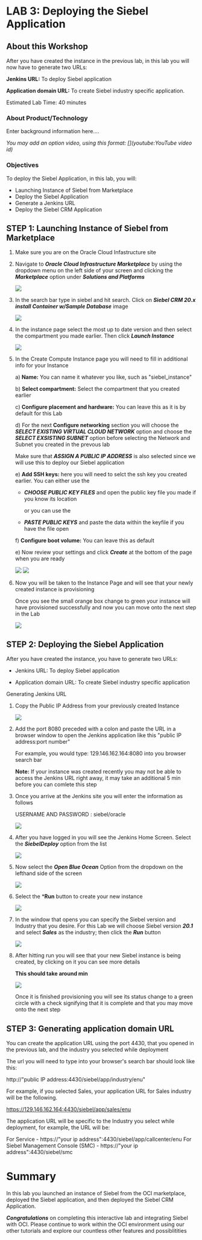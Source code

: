 # LAB 3: Deploying the Siebel Application

## About this Workshop

After you have created the instance in the previous lab, in this lab you will now have to generate two URLs:

**Jenkins URL:** To deploy Siebel application

**Application domain URL:** To create Siebel industry specific application. 

Estimated Lab Time: 40 minutes

### About Product/Technology
Enter background information here....

*You may add an option video, using this format: [](youtube:YouTube video id)*

  [](youtube:zNKxJjkq0Pw)

### Objectives

To deploy the Siebel Application, in this lab, you will:
*   Launching Instance of Siebel from Marketplace
*   Deploy the Siebel Application
*   Generate a Jenkins URL
*   Deploy the Siebel CRM Application

## **STEP 1**: Launching Instance of Siebel from Marketplace

1) Make sure you are on the Oracle Cloud Infastructure site

2) Navigate to ***Oracle Cloud Infrastructure Marketplace*** by using the dropdown menu on the left side of your screen and clicking the ***Marketplace*** option under ***Solutions and Platforms***

    ![](./images/2.png " ")

3) In the search bar type in siebel and hit search. Click on ***Siebel CRM 20.x install Container w/Sample Database*** image

    ![](./images/3.png " ")

4) In the instance page select the most up to date version and then select the compartment you made earlier. Then click ***Launch Instance*** 

    ![](./images/4.png " ")

5) In the Create Compute Instance page you will need to fill in additional info for your Instance

    a)  **Name:** You can name it whatever you like, such as "siebel_instance"

    b)  **Select compartment:** Select the compartment that you created earlier

    c)  **Configure placement and hardware:** You can leave this as it is by default for this Lab

    d)   For the next **Configure networking** section you will choose the ***SELECT EXISTING VIRTUAL CLOUD NETWORK*** option and choose the ***SELECT EXSISTING SUBNET*** option before selecting the Network and Subnet you created in the prevous lab

    Make sure that ***ASSIGN A PUBLIC IP ADDRESS*** is also selected since we will use this to deploy our Siebel application

    e) **Add SSH keys:** here you will need to selct the ssh key you created earlier. You can either use the 
        
    *   ***CHOOSE PUBLIC KEY FILES*** and open the public key file you made if you know its location 

        or you can use the 

    *   ***PASTE PUBLIC KEYS*** and paste the data within the keyfile if you have the file open

    f)  **Configure boot volume:** You can leave this as default

    e) Now review your settings and click ***Create*** at the bottom of the page when you are ready 

    ![](./images/5.1.png " ")
    ![](./images/5.2.png " ")

6) Now you will be taken to the Instance Page and will see that your newly created instance is provisioning

     Once you see the small orange box change to green your instance will have provisioned successfully and now you can move onto the next step in the Lab

    ![](./images/6.png " ")


## **STEP 2**: Deploying the Siebel Application

After you have created the instance, you have to generate two URLs: 

*	Jenkins URL: To deploy Siebel application

*	Application domain URL: To create Siebel industry specific application

Generating Jenkins URL

1)	Copy the Public IP Address from your previously created Instance

    ![](./images/2.1.png " ")

2)	Add the port 8080 preceded with a colon and paste the URL in a browser window to open the Jenkins application like this "public IP address:port number"

    For example, you would type: 129.146.162.164:8080 into you browser search bar

    **Note:** If your instance was created recently you may not be able to access the Jenkins URL right away, it may take an additional 5 min before you can comlete this step

3) Once you arrive at the Jenkins site you will enter the information as follows

    USERNAME AND PASSWORD :  siebel/oracle


    ![](./images/2.3.png " ")

4) After you have logged in you will see the Jenkins Home Screen. Select the ***SiebelDeploy*** option from the list

    ![](./images/2.4.png " ")

5) Now select the ***Open Blue Ocean*** Option from the dropdown on the lefthand side of the screen

    ![](./images/2.5.png " ")

6) Select the ***Run** button to create your new instance

    ![](./images/2.6.png " ")

7) In the window that opens you can specify the Siebel version and Industry that you desire. For this Lab we will choose Siebel version ***20.1*** and select ***Sales*** as the industry; then click the ***Run*** button 

    ![](./images/2.7.png " ")

8) After hitting run you will see that your new Siebel instance is being created, by clicking on it you can see more details

    **This should take around min**

    ![](./images/2.8.png " ")

    Once it is finished provisioning you will see its status change to a green circle with a check signifying that it is complete and that you may move onto the next step

## **STEP 3**: Generating application domain URL

You can create the application URL using the port 4430, that you opened in the previous lab, and the industry you selected while deployment

The url you will need to type into your browser's search bar should look like this:

http://"public IP address:4430/siebel/app/industry/enu"

For example, if you selected Sales, your application URL for Sales industry will be the following.

https://129.146.162.164:4430/siebel/app/sales/enu

The application URL will be specific to the Industry you select while deployment, for example, the URL will be:

For Service - https://"your ip address":4430/siebel/app/callcenter/enu
For Siebel Management Console (SMC) - https://"your ip address":4430/siebel/smc
 
# Summary

In this lab you launched an instance of Siebel from the OCI marketplace, deployed the Siebel application, and then deployed the Siebel CRM Application.

***Congratulations*** on completing this interactive lab and integrating Siebel with OCI. Please continue to work within the OCI environment using our other tutorials and explore our countless other features and possiblitities
